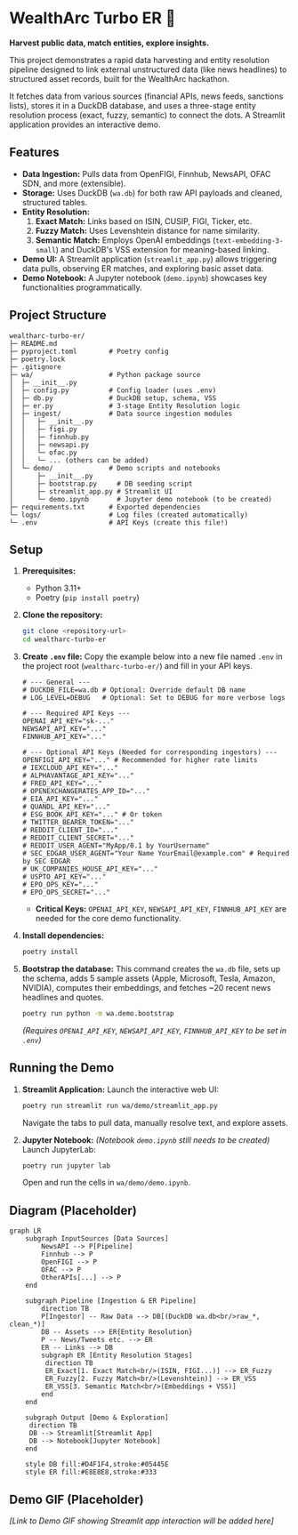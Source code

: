 # WealthArc Turbo ER 🚀

**Harvest public data, match entities, explore insights.**

This project demonstrates a rapid data harvesting and entity resolution pipeline designed to link external unstructured data (like news headlines) to structured asset records, built for the WealthArc hackathon.

It fetches data from various sources (financial APIs, news feeds, sanctions lists), stores it in a DuckDB database, and uses a three-stage entity resolution process (exact, fuzzy, semantic) to connect the dots. A Streamlit application provides an interactive demo.

## Features

*   **Data Ingestion:** Pulls data from OpenFIGI, Finnhub, NewsAPI, OFAC SDN, and more (extensible).
*   **Storage:** Uses DuckDB (`wa.db`) for both raw API payloads and cleaned, structured tables.
*   **Entity Resolution:**
    1.  **Exact Match:** Links based on ISIN, CUSIP, FIGI, Ticker, etc.
    2.  **Fuzzy Match:** Uses Levenshtein distance for name similarity.
    3.  **Semantic Match:** Employs OpenAI embeddings (`text-embedding-3-small`) and DuckDB's VSS extension for meaning-based linking.
*   **Demo UI:** A Streamlit application (`streamlit_app.py`) allows triggering data pulls, observing ER matches, and exploring basic asset data.
*   **Demo Notebook:** A Jupyter notebook (`demo.ipynb`) showcases key functionalities programmatically.

## Project Structure

```
wealtharc-turbo-er/
├─ README.md
├─ pyproject.toml        # Poetry config
├─ poetry.lock
├─ .gitignore
├─ wa/                   # Python package source
│  ├─ __init__.py
│  ├─ config.py          # Config loader (uses .env)
│  ├─ db.py              # DuckDB setup, schema, VSS
│  ├─ er.py              # 3-stage Entity Resolution logic
│  ├─ ingest/            # Data source ingestion modules
│  │   ├─ __init__.py
│  │   ├─ figi.py
│  │   ├─ finnhub.py
│  │   ├─ newsapi.py
│  │   └─ ofac.py
│  │   └─ ... (others can be added)
│  └─ demo/              # Demo scripts and notebooks
│      ├─ __init__.py
│      ├─ bootstrap.py     # DB seeding script
│      ├─ streamlit_app.py # Streamlit UI
│      └─ demo.ipynb       # Jupyter demo notebook (to be created)
├─ requirements.txt      # Exported dependencies
└─ logs/                 # Log files (created automatically)
└─ .env                  # API Keys (create this file!)
```

## Setup

1.  **Prerequisites:**
    *   Python 3.11+
    *   Poetry (`pip install poetry`)

2.  **Clone the repository:**
    ```bash
    git clone <repository-url>
    cd wealtharc-turbo-er
    ```

3.  **Create `.env` file:**
    Copy the example below into a new file named `.env` in the project root (`wealtharc-turbo-er/`) and fill in your API keys.
    ```dotenv
    # --- General ---
    # DUCKDB_FILE=wa.db # Optional: Override default DB name
    # LOG_LEVEL=DEBUG   # Optional: Set to DEBUG for more verbose logs

    # --- Required API Keys ---
    OPENAI_API_KEY="sk-..."
    NEWSAPI_API_KEY="..."
    FINNHUB_API_KEY="..."

    # --- Optional API Keys (Needed for corresponding ingestors) ---
    OPENFIGI_API_KEY="..." # Recommended for higher rate limits
    # IEXCLOUD_API_KEY="..."
    # ALPHAVANTAGE_API_KEY="..."
    # FRED_API_KEY="..."
    # OPENEXCHANGERATES_APP_ID="..."
    # EIA_API_KEY="..."
    # QUANDL_API_KEY="..."
    # ESG_BOOK_API_KEY="..." # Or token
    # TWITTER_BEARER_TOKEN="..."
    # REDDIT_CLIENT_ID="..."
    # REDDIT_CLIENT_SECRET="..."
    # REDDIT_USER_AGENT="MyApp/0.1 by YourUsername"
    # SEC_EDGAR_USER_AGENT="Your Name YourEmail@example.com" # Required by SEC EDGAR
    # UK_COMPANIES_HOUSE_API_KEY="..."
    # USPTO_API_KEY="..."
    # EPO_OPS_KEY="..."
    # EPO_OPS_SECRET="..."
    ```
    *   **Critical Keys:** `OPENAI_API_KEY`, `NEWSAPI_API_KEY`, `FINNHUB_API_KEY` are needed for the core demo functionality.

4.  **Install dependencies:**
    ```bash
    poetry install
    ```

5.  **Bootstrap the database:**
    This command creates the `wa.db` file, sets up the schema, adds 5 sample assets (Apple, Microsoft, Tesla, Amazon, NVIDIA), computes their embeddings, and fetches ~20 recent news headlines and quotes.
    ```bash
    poetry run python -m wa.demo.bootstrap
    ```
    *(Requires `OPENAI_API_KEY`, `NEWSAPI_API_KEY`, `FINNHUB_API_KEY` to be set in `.env`)*

## Running the Demo

1.  **Streamlit Application:**
    Launch the interactive web UI:
    ```bash
    poetry run streamlit run wa/demo/streamlit_app.py
    ```
    Navigate the tabs to pull data, manually resolve text, and explore assets.

2.  **Jupyter Notebook:**
    *(Notebook `demo.ipynb` still needs to be created)*
    Launch JupyterLab:
    ```bash
    poetry run jupyter lab
    ```
    Open and run the cells in `wa/demo/demo.ipynb`.

## Diagram (Placeholder)

```mermaid
graph LR
    subgraph InputSources [Data Sources]
        NewsAPI --> P[Pipeline]
        Finnhub --> P
        OpenFIGI --> P
        OFAC --> P
        OtherAPIs[...] --> P
    end

    subgraph Pipeline [Ingestion & ER Pipeline]
        direction TB
        P[Ingestor] -- Raw Data --> DB[(DuckDB wa.db<br/>raw_*, clean_*)]
        DB -- Assets --> ER{Entity Resolution}
        P -- News/Tweets etc. --> ER
        ER -- Links --> DB
        subgraph ER [Entity Resolution Stages]
         direction TB
         ER_Exact[1. Exact Match<br/>(ISIN, FIGI...)] --> ER_Fuzzy
         ER_Fuzzy[2. Fuzzy Match<br/>(Levenshtein)] --> ER_VSS
         ER_VSS[3. Semantic Match<br/>(Embeddings + VSS)]
        end
    end

    subgraph Output [Demo & Exploration]
     direction TB
     DB --> Streamlit[Streamlit App]
     DB --> Notebook[Jupyter Notebook]
    end

    style DB fill:#D4F1F4,stroke:#05445E
    style ER fill:#E8E8E8,stroke:#333
```

## Demo GIF (Placeholder)

*[Link to Demo GIF showing Streamlit app interaction will be added here]*
